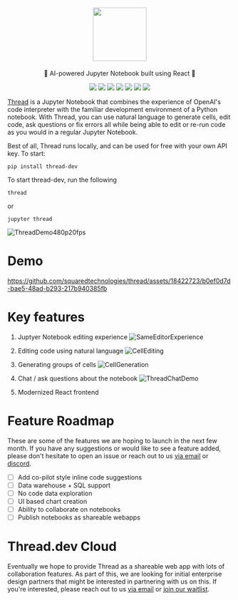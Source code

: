 <!-- DOCTOC SKIP -->

<h1 align="center">
 <a href="https://www.thread.dev">
  <picture>
    <source media="(prefers-color-scheme: dark)" srcset="https://www.thread.dev/favicon.png"/>
    <img height="120" src="https://www.thread.dev/favicon.png"/>
  </picture>
 </a>
 <br />
</h1>
<p align="center">
🧵 AI-powered Jupyter Notebook built using React 🧵
</p>
<p align="center">
  <a href="https://www.thread.dev/"><img src="https://img.shields.io/badge/Website-blue?logo=googlechrome&logoColor=orange"/></a>
  <a href="https://cal.com/ali-shobeiri/30min"><img src="https://img.shields.io/badge/Book%20a%20Call-blue" /></a>
  <a href="mailto:ali@vizlylabs.com"><img src="https://img.shields.io/badge/Email%20Us-brightgreen" /></a>
  <a href="https://discord.gg/ZuHq9hDs2y"><img src="https://img.shields.io/badge/Join%20Discord-7289DA?logo=discord&logoColor=white" /></a>
  <a href="https://github.com/squaredtechnologies/thread/blob/main/LICENSE"><img src="https://img.shields.io/github/license/squaredtechnologies/thread"/></a>
  <a href="https://x.com/ThreadNotebooks"><img src="https://img.shields.io/twitter/follow/ThreadNotebooks?style=social"/></a>
  <a href="https://github.com/squaredtechnologies/thread"><img src="https://img.shields.io/github/stars/squaredtechnologies/thread" /></a>
</p>

[Thread](https://www.thread.dev) is a Jupyter Notebook that combines the experience of OpenAI's code interpreter with the familiar development environment of a Python notebook. With Thread, you can use natural language to generate cells, edit code, ask questions or fix errors all while being able to edit or re-run code as you would in a regular Jupyter Notebook.

Best of all, Thread runs locally, and can be used for free with your own API key. To start:

```
pip install thread-dev
```

To start thread-dev, run the following

```
thread
```

or

```
jupyter thread
```
![ThreadDemo480p20fps](https://github.com/squaredtechnologies/thread/assets/18422723/ba6740c1-dab9-429f-9950-bbaf4bebd34d)

# Demo
https://github.com/squaredtechnologies/thread/assets/18422723/b0ef0d7d-bae5-48ad-b293-217b940385fb

# Key features

1. Juptyer Notebook editing experience
![SameEditorExperience](https://github.com/squaredtechnologies/thread/assets/18422723/7bc86160-bd67-43dd-be86-bbf5360b5837)


2. Editing code using natural language
![CellEditing](https://github.com/squaredtechnologies/thread/assets/18422723/73061e90-cc81-4bd7-b346-8bb01f5061a5)


3. Generating groups of cells
![CellGeneration](https://github.com/squaredtechnologies/thread/assets/18422723/fdb81966-379d-4c5f-bbdf-1fb3b9dc02ca)

4. Chat / ask questions about the notebook
![ThreadChatDemo](https://github.com/squaredtechnologies/thread/assets/18422723/f3c165d4-078e-41f2-b170-278919ba6bea)

5. Modernized React frontend

# Feature Roadmap

These are some of the features we are hoping to launch in the next few month. If you have any suggestions or would like to see a feature added, please don't hesitate to open an issue or reach out to us [via email](mailto:ali@vizlylabs.com) or [discord](https://discord.gg/ZuHq9hDs2y).

-   [ ] Add co-pilot style inline code suggestions
-   [ ] Data warehouse + SQL support
-   [ ] No code data exploration
-   [ ] UI based chart creation
-   [ ] Ability to collaborate on notebooks
-   [ ] Publish notebooks as shareable webapps

# Thread.dev Cloud

Eventually we hope to provide Thread as a shareable web app with lots of collaboration features. As part of this, we are looking for initial enterprise design partners that might be interested in partnering with us on this. If you're interested, please reach out to us [via email](mailto:ali@vizlylabs.com) or [join our waitlist](https://waitlist.thread.dev).
